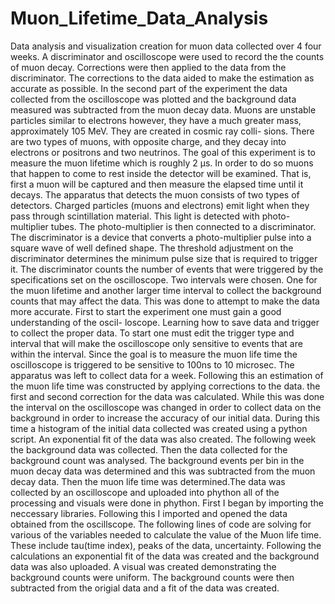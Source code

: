 # Muon_Lifetime_Data_Analysis
Data analysis and visualization creation for muon data collected over 4 four weeks. A discriminator and oscilloscope were used to record the the counts of muon decay. Corrections were then applied to the data from the discriminator. The corrections to the data aided to make the estimation as accurate as possible. In the second part of the experiment the data collected from the oscilloscope was plotted and the background data measured was subtracted from the muon decay data. Muons are unstable particles similar to electrons however, they have a much greater mass, approximately 105 MeV. They are created in cosmic ray colli- sions. There are two types of muons, with opposite charge, and they decay into electrons or positrons and two neutrinos. The goal of this experiment is to measure the muon lifetime which is roughly 2 μs. In order to do so muons that happen to come to rest inside the detector will be examined. That is, first a muon will be captured and then measure the elapsed time until it decays. The apparatus that detects the muon consists of two types of detectors. Charged particles (muons and electrons) emit light when they pass through scintillation material. This light is detected with photo-multiplier tubes. The photo-multiplier is then connected to a discriminator. The discriminator is a device that converts a photo-multiplier pulse into a square wave of well defined shape. The threshold adjustment on the discriminator determines the minimum pulse size that is required to trigger it. The discriminator counts the number of events that were triggered by the specifications set on the oscilloscope. Two intervals were chosen. One for the muon lifetime and another larger time interval to collect the background counts that may affect the data. This was done to attempt to make the data more accurate.
First to start the experiment one must gain a good understanding of the oscil- loscope. Learning how to save data and trigger to collect the proper data. To start one must edit the trigger type and interval that will make the oscilloscope only sensitive to events that are within the interval. Since the goal is to measure the muon life time the oscilloscope is triggered to be sensitive to 100ns to 10 microsec. The apparatus was left to collect data for a week. Following this an estimation of the muon life time was constructed by applying corrections to the data. the first and second correction for the data was calculated. While this was done the interval on the oscilloscope was changed in order to collect data on the background in order to increase the accuracy of our initial data. During this time a histogram of the initial data collected was created using a python script. An exponential fit of the data was also created. The following week the background data was collected. Then the data collected for the background count was analysed. The background events per bin in the muon decay data was determined and this was subtracted from the muon decay data. Then the muon life time was determined.The data was collected by an oscilloscope and uploaded into phython all of the processing and visuals were done in phython. First I began by importing the neccessary libraries. Following this I imported and opened the data obtained from the oscillscope. The following lines of code are solving for various of the variables needed to calculate the value of the Muon life time. These include tau(time index), peaks of the data, uncertainty. Following the calculations an exponential fit of the data was created and the background data was also uploaded. A visual was created demonstrating the background counts were uniform. The background counts were then subtracted from the origial data and a fit of the data was created.

